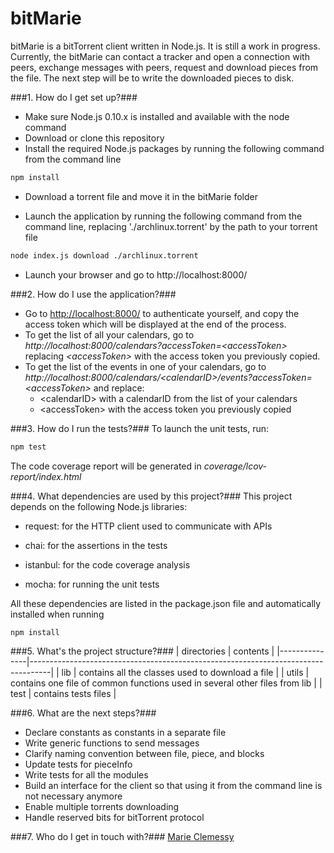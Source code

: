 bitMarie
============

bitMarie is a bitTorrent client written in Node.js.
It is still a work in progress.
Currently, the bitMarie can contact a tracker and open a connection with peers, exchange messages with peers, request and download pieces from the file. The next step will be to write the downloaded pieces to disk.

###1. How do I get set up?###
* Make sure Node.js 0.10.x is installed and available with the node command
* Download or clone this repository
* Install the required Node.js packages by running the following command from the command line

```bash
npm install
```

* Download a torrent file and move it in the bitMarie folder

* Launch the application by running the following command from the command line, replacing './archlinux.torrent' by the path to your torrent file

```bash
node index.js download ./archlinux.torrent
```

* Launch your browser and go to http://localhost:8000/

###2. How do I use the application?###
* Go to [http://localhost:8000/](http://localhost:8000/) to authenticate yourself, and copy the access token which will be displayed at the end of the process.
* To get the list of all your calendars, go to _http://localhost:8000/calendars?accessToken=&lt;accessToken>_ replacing _&lt;accessToken>_ with the access token you previously copied.
* To get the list of the events in one of your calendars, go to _http://localhost:8000/calendars/&lt;calendarID>/events?accessToken=&lt;accessToken>_ and replace:
     -  &lt;calendarID> with a calendarID from the list of your calendars
     - &lt;accessToken> with the access token you previously copied

###3. How do I run the tests?###
To launch the unit tests, run:
```bash
npm test
```

The code coverage report will be generated in _coverage/lcov-report/index.html_

###4. What dependencies are used by this project?###
This project depends on the following Node.js libraries:

* request: for the HTTP client used to communicate with APIs

* chai: for the assertions in the tests

* istanbul: for the code coverage analysis

* mocha: for running the unit tests


All these dependencies are listed in the package.json file and automatically installed when running 

```bash
npm install
```

###5. What's the project structure?###
| directories   | contents                                                                          |
|---------------|-----------------------------------------------------------------------------------|
| lib           | contains all the classes used to download a file                                  |
| utils         | contains one file of common functions used in several other files from lib        |
| test          | contains tests files                                                              |


###6. What are the next steps?###
* Declare constants as constants in a separate file
* Write generic functions to send messages
* Clarify naming convention between file, piece, and blocks
* Update tests for pieceInfo
* Write tests for all the modules
* Build an interface for the client so that using it from the command line is not necessary anymore
* Enable multiple torrents downloading
* Handle reserved bits for bitTorrent protocol


###7. Who do I get in touch with?###
[Marie Clemessy](www.linkedin.com/pub/marie-clemessy/25/875/532/en)

